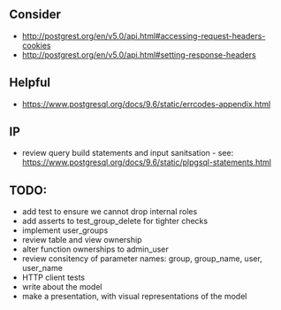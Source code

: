 
## Consider
- http://postgrest.org/en/v5.0/api.html#accessing-request-headers-cookies
- http://postgrest.org/en/v5.0/api.html#setting-response-headers

## Helpful
- https://www.postgresql.org/docs/9.6/static/errcodes-appendix.html

## IP
- review query build statements and input sanitsation - see: https://www.postgresql.org/docs/9.6/static/plpgsql-statements.html

## TODO:
- add test to ensure we cannot drop internal roles
- add asserts to test_group_delete for tighter checks
- implement user_groups
- review table and view ownership
- alter function ownerships to admin_user
- review consitency of parameter names: group, group_name, user, user_name
- HTTP client tests
- write about the model
- make a presentation, with visual representations of the model
